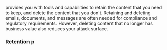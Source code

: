 provides you with tools and capabilities to retain the content that you need to keep, and delete the content that you don't. Retaining and deleting emails, documents, and messages are often needed for compliance and regulatory requirements. However, deleting content that no longer has business value also reduces your attack surface.
### Retention p